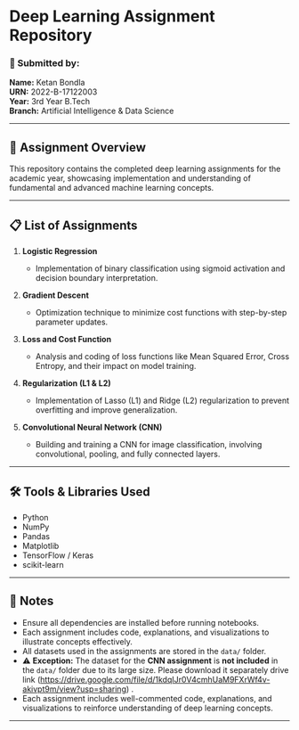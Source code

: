 # Deep Learning Assignment Repository

### 🧠 Submitted by:  
**Name:** Ketan Bondla  
**URN:** 2022-B-17122003  
**Year:** 3rd Year B.Tech  
**Branch:** Artificial Intelligence & Data Science  

---

## 📘 Assignment Overview

This repository contains the completed deep learning assignments for the academic year, showcasing implementation and understanding of fundamental and advanced machine learning concepts.

---

## 📋 List of Assignments

1. **Logistic Regression**
   - Implementation of binary classification using sigmoid activation and decision boundary interpretation.

2. **Gradient Descent**
   - Optimization technique to minimize cost functions with step-by-step parameter updates.

3. **Loss and Cost Function**
   - Analysis and coding of loss functions like Mean Squared Error, Cross Entropy, and their impact on model training.

4. **Regularization (L1 & L2)**
   - Implementation of Lasso (L1) and Ridge (L2) regularization to prevent overfitting and improve generalization.

5. **Convolutional Neural Network (CNN)**
   - Building and training a CNN for image classification, involving convolutional, pooling, and fully connected layers.

---

## 🛠️ Tools & Libraries Used

- Python
- NumPy
- Pandas
- Matplotlib
- TensorFlow / Keras
- scikit-learn

---

## 🧾 Notes

- Ensure all dependencies are installed before running notebooks.
- Each assignment includes code, explanations, and visualizations to illustrate concepts effectively.
- All datasets used in the assignments are stored in the `data/` folder.
- ⚠️ **Exception:** The dataset for the **CNN assignment** is **not included** in the `data/` folder due to its large size. Please download it separately drive link (https://drive.google.com/file/d/1kdqIJr0V4cmhUaM9FXrWf4v-akivpt9m/view?usp=sharing) .
- Each assignment includes well-commented code, explanations, and visualizations to reinforce understanding of deep learning concepts.

---

